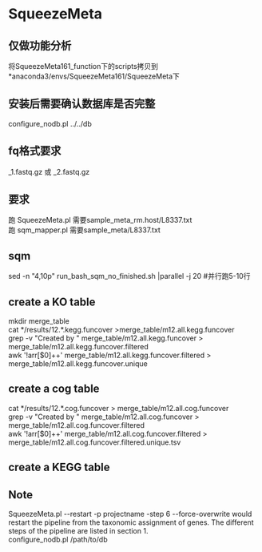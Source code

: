 # SqueezeMeta
## 仅做功能分析
将SqueezeMeta161_function下的scripts拷贝到*anaconda3/envs/SqueezeMeta161/SqueezeMeta下
## 安装后需要确认数据库是否完整
configure_nodb.pl ../../db

## fq格式要求
_1.fastq.gz 或 _2.fastq.gz
## 要求
跑 SqueezeMeta.pl 需要sample_meta_rm.host/L8337.txt  
跑  sqm_mapper.pl 需要sample_meta/L8337.txt  


## sqm
sed -n "4,10p" run_bash_sqm_no_finished.sh |parallel -j 20 #并行跑5-10行

## create a KO table
mkdir merge_table  
cat \*/results/12.*.kegg.funcover >merge_table/m12.all.kegg.funcover  
grep -v "Created by " merge_table/m12.all.kegg.funcover > merge_table/m12.all.kegg.funcover.filtered   
awk '!arr[$0]++' merge_table/m12.all.kegg.funcover.filtered  > merge_table/m12.all.kegg.funcover.unique  


## create a cog table
cat \*/results/12.*.cog.funcover > merge_table/m12.all.cog.funcover  
grep -v "Created by " merge_table/m12.all.cog.funcover  > merge_table/m12.all.cog.funcover.filtered  
awk '!arr[$0]++' merge_table/m12.all.cog.funcover.filtered    > merge_table/m12.all.cog.funcover.filtered.unique.tsv  


## create a KEGG table



## Note
SqueezeMeta.pl --restart -p projectname -step 6 --force-overwrite would restart the pipeline from the taxonomic assignment of genes. The different steps of the pipeline are listed in section 1.  
 configure_nodb.pl /path/to/db
